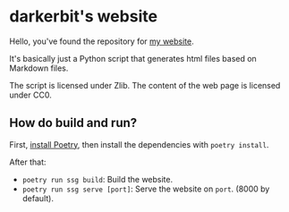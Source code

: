 # darkerbit's website

Hello, you've found the repository for [my website](https://darkerbit.github.io).

It's basically just a Python script that generates html files based on Markdown files.

The script is licensed under Zlib. The content of the web page is licensed under CC0.

## How do build and run?

First, [install Poetry](https://python-poetry.org/docs/), then install the dependencies with `poetry install`.

After that:

- `poetry run ssg build`: Build the website.
- `poetry run ssg serve [port]`: Serve the website on `port`. (8000 by default).
